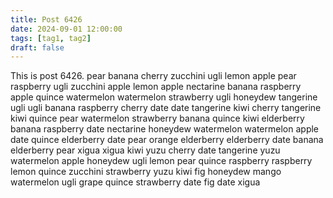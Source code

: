 ```yaml
---
title: Post 6426
date: 2024-09-01 12:00:00
tags: [tag1, tag2]
draft: false
---
```

This is post 6426.
pear
banana
cherry
zucchini
ugli
lemon
apple
pear
raspberry
ugli
zucchini
apple
lemon
apple
nectarine
banana
raspberry
apple
quince
watermelon
watermelon
strawberry
ugli
honeydew
tangerine
ugli
ugli
banana
raspberry
cherry
date
date
tangerine
kiwi
cherry
tangerine
kiwi
quince
pear
watermelon
strawberry
banana
quince
kiwi
elderberry
banana
raspberry
date
nectarine
honeydew
watermelon
watermelon
apple
date
quince
elderberry
date
pear
orange
elderberry
elderberry
date
banana
elderberry
pear
xigua
xigua
kiwi
yuzu
cherry
date
tangerine
yuzu
watermelon
apple
honeydew
ugli
lemon
pear
quince
raspberry
raspberry
lemon
quince
zucchini
strawberry
yuzu
kiwi
fig
honeydew
mango
watermelon
ugli
grape
quince
strawberry
date
fig
date
xigua
